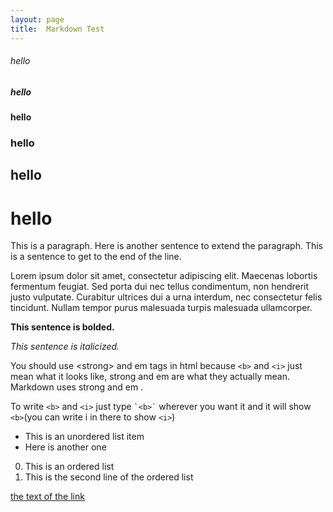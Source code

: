```yaml
---
layout: page
title:  Markdown Test
---
```

###### hello

##### hello

#### hello

### hello

## hello

# hello

This is a paragraph.
Here is another sentence to extend the paragraph.
This is a sentence to get to the end of the line.

Lorem ipsum dolor sit amet, consectetur adipiscing elit. Maecenas lobortis fermentum feugiat. Sed porta dui nec tellus condimentum, non hendrerit justo vulputate. Curabitur ultrices dui a urna interdum, nec consectetur felis tincidunt. Nullam tempor purus malesuada turpis malesuada ullamcorper.

**This sentence is bolded.**

*This sentence is italicized.*

You should use \<strong\> and em tags in html because `<b>` and `<i>` just mean what it looks like, strong and em are what they actually mean. Markdown uses strong and em .

To write `<b>` and `<i>` just type `` `<b>` `` wherever you want it and it will show `<b>`(you can write i in there to show `<i>`)

* This is an unordered list item
* Here is another one

0. This is an ordered list
0. This is the second line of the ordered list

[the text of the link](https://www.google.com/)

